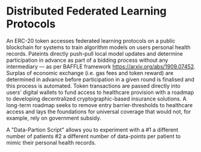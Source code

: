 # Distributed Federated Learning Protocols
An ERC-20 token accesses federated learning protocols on a public blockchain for systems to train algorithm models on users personal health records. Pateints directly push-pull local model updates and determine participation in advance as part of a bidding process without any intermediary — as per BAFFLE framework https://arxiv.org/abs/1909.07452. Surplas of economic exchange (i.e. gas fees and token reward) are determined in advance before participation in a given round is finalised and this process is automated. Token transactions are passed directly into users’ digital wallets to fund access to healthcare provision with a roadmap to developing decentralized cryptographic-based insurance solutions. A long-term roadmap seeks to remove entry barrier-thresholds to healthcare access and lays the foundations for universal coverage that would not, for example, rely on government subsidy.

A "Data-Partion Script" allows you to experiment with a #1 a different number of patients #2 a different number of data-points per patient to mimic their personal health records. 
